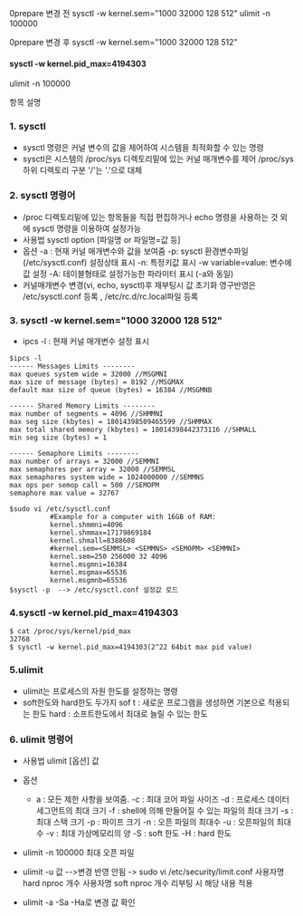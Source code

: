 0prepare 변경 전 sysctl -w kernel.sem="1000 32000 128 512" ulimit -n 100000

0prepare 변경 후 sysctl -w kernel.sem="1000 32000 128 512"

#### sysctl -w kernel.pid_max=4194303

ulimit -n 100000

항목 설명

### 1. sysctl

-	sysctl 명령은 커널 변수의 값을 제어하여 시스템을 최적화할 수 있는 명령
-	sysctl은 시스템의 /proc/sys 디렉토리밑에 있는 커널 매개변수를 제어 /proc/sys 하위 디렉토리 구분 '/'는 '.'으로 대체

### 2. sysctl 명령어

-	/proc 디렉토리밑에 있는 항목들을 직접 편집하거나 echo 명령을 사용하는 것 외에 sysctl 명령을 이용하여 설정가능
-	사용법 sysctl option [파일명 or 파일명=값 등]
-	옵션 -a : 현재 커널 매개변수와 값을 보여줌 -p: sysctl 환경변수파일(/etc/sysctl.conf) 설정상태 표시 -n: 특정키값 표시 -w variable=value: 변수에 값 설정 -A: 테이블형태로 설정가능한 파라미터 표시 (-a와 동일)
-	커널매개변수 변경(vi, echo, sysctl)후 재부팅시 값 초기화 영구반영은 /etc/sysctl.conf 등록 , /etc/rc.d/rc.local파일 등록

### 3. sysctl -w kernel.sem="1000 32000 128 512"

-	ipcs -l : 현재 커널 매개변수 설정 표시

```
$ipcs -l
------ Messages Limits --------
max queues system wide = 32000 //MSGMNI
max size of message (bytes) = 8192 //MSGMAX
default max size of queue (bytes) = 16384 //MSGMNB

------ Shared Memory Limits --------
max number of segments = 4096 //SHMMNI
max seg size (kbytes) = 18014398509465599 //SHMMAX
max total shared memory (kbytes) = 18014398442373116 //SHMALL
min seg size (bytes) = 1

------ Semaphore Limits --------
max number of arrays = 32000 //SEMMNI
max semaphores per array = 32000 //SEMMSL
max semaphores system wide = 1024000000 //SEMMNS
max ops per semop call = 500 //SEMOPM
semaphore max value = 32767

$sudo vi /etc/sysctl.conf
          #Example for a computer with 16GB of RAM:
          kernel.shmmni=4096
          kernel.shmmax=17179869184
          kernel.shmall=8388608
          #kernel.sem=<SEMMSL> <SEMMNS> <SEMOPM> <SEMMNI>
          kernel.sem=250 256000 32 4096
          kernel.msgmni=16384
          kernel.msgmax=65536
          kernel.msgmnb=65536
$sysctl -p  --> /etc/sysctl.conf 설정값 로드
```

### 4.sysctl -w kernel.pid_max=4194303

```
$ cat /proc/sys/kernel/pid_max
32768
$ sysctl -w kernel.pid_max=4194303(2^22 64bit max pid value)
```

### 5.ulimit

-	ulimit는 프로세스의 자원 한도를 설정하는 명령
-	soft한도와 hard한도 두가지 sof t : 새로운 프로그램을 생성하면 기본으로 적용되는 한도 hard : 소프트한도에서 최대로 늘릴 수 있는 한도

### 6. ulimit 명령어

-	사용법 ulimit [옵션] 값
-	옵션

	-	a : 모든 제한 사항을 보여줌. -c : 최대 코어 파일 사이즈 -d : 프로세스 데이터 세그먼트의 최대 크기 -f : shell에 의해 만들어질 수 있는 파일의 최대 크기 -s : 최대 스택 크기 -p : 파이프 크기 -n : 오픈 파일의 최대수 -u : 오픈파일의 최대수 -v : 최대 가상메모리의 양 -S : soft 한도 -H : hard 한도

-	ulimit -n 100000 최대 오픈 파일

-	ulimit -u 값 -->변경 반영 안됨 -> sudo vi /etc/security/limit.conf 사용자명 hard nproc 개수 사용자명 soft nproc 개수 리부팅 시 해당 내용 적용

-	ulimit -a -Sa -Ha로 변경 값 확인


